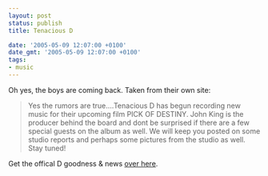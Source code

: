 ```yaml
---
layout: post
status: publish
title: Tenacious D

date: '2005-05-09 12:07:00 +0100'
date_gmt: '2005-05-09 12:07:00 +0100'
tags:
- music
---
```

Oh yes, the boys are coming back. Taken from their own site:
<blockquote><p>
Yes the rumors are true....Tenacious D has begun recording new music for their upcoming film PICK OF DESTINY. John King is the producer behind the board and dont be surprised if there are a few special guests on the album as well. We will keep you posted on some studio reports and perhaps some pictures from the studio as well. Stay tuned!
</blockquote>
Get the offical D goodness &amp; news <a href="http://www.tenaciousd.com/" target="_blank">over here</a>.
